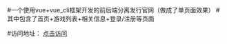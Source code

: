 #一个使用vue+vue_cli框架开发的前后端分离发行官网（做成了单页面效果）
#其中包含了首页+游戏列表+相关信息+登录/注册等页面

#访问地址：
<a href="https://leehf.github.io/myProject/vue_fxgw/index">点击访问</a>
